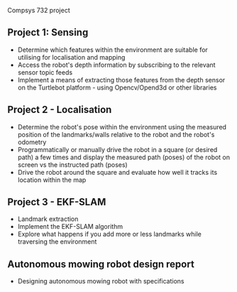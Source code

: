 
Compsys 732 project

## Project 1: Sensing
- Determine which features within the environment are suitable for utilising for localisation and mapping
- Access the robot's depth information by subscribing to the relevant sensor topic feeds
- Implement a means of extracting those features from the depth sensor on the Turtlebot platform - using Opencv/Opend3d or other libraries

## Project 2 - Localisation
- Determine the robot's pose within the environment using the measured position of the landmarks/walls relative to the robot and the robot's odometry
- Programmatically or manually drive the robot in a square (or desired path) a few times and display the measured path (poses) of the robot on screen vs the instructed path (poses)
- Drive the robot around the square and evaluate how well it tracks its location within the map

## Project 3 - EKF-SLAM
- Landmark extraction
- Implement the EKF-SLAM algorithm
- Explore what happens if you add more or less landmarks while traversing the environment

## Autonomous mowing robot design report
- Designing autonomous mowing robot with specifications
